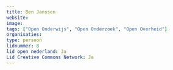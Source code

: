 ```yaml
---
title: Ben Janssen
website: 
image: 
tags: ["Open Onderwijs", "Open Onderzoek", "Open Overheid"]
organisaties:
type: persoon
lidnummer: 8
lid open nederland: Ja
Lid Creative Commons Network: Ja
---
```


